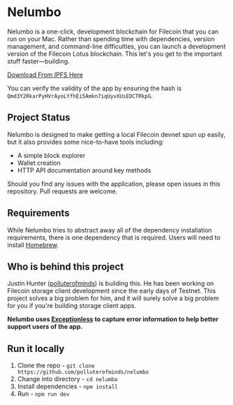# Nelumbo 

Nelumbo is a one-click, development blockchain for Filecoin that you can run on your Mac. Rather than spending time with dependencies, version management, and command-line difficulties, you can launch a development version of the Filecoin Lotus blockchain. This let's you get to the important stuff faster—building.

[Download From IPFS Here](https://gateway.pinata.cloud/ipfs/Qmd3Y2RkarPyHVrAyoLYfhEi5Amkn7iqUyvXUsEDCTRkpG)

You can verify the validity of the app by ensuring the hash is `Qmd3Y2RkarPyHVrAyoLYfhEi5Amkn7iqUyvXUsEDCTRkpG`.

## Project Status  

Nelumbo is designed to make getting a local Filecoin devnet spun up easily, but it also provides some nice-to-have tools including: 

* A simple block explorer 
* Wallet creation 
* HTTP API documentation around key methods

Should you find any issues with the application, please open issues in this repository. Pull requests are welcome. 

## Requirements  

While Nelumbo tries to abstract away all of the dependency installation requirements, there is one dependency that is required. Users will need to install [Homebrew](https://brew.sh).

##  Who is behind this project  

Justin Hunter ([polluterofminds](https://polluterofminds.com)) is building this. He has been working on Filecoin storage client development since the early days of Testnet. This project solves a big problem for him, and it will surely solve a big problem for you if you're building storage client apps. 

**Nelumbo uses [Exceptionless](https://exceptionless.com) to capture error information to help better support users of the app.**

##  Run it locally

1. Clone the repo - `git clone https://github.com/polluterofminds/nelumbo`  
2. Change into directory - `cd nelumbo`  
3. Install dependencies - `npm install`  
4. Run - `npm run dev`  

